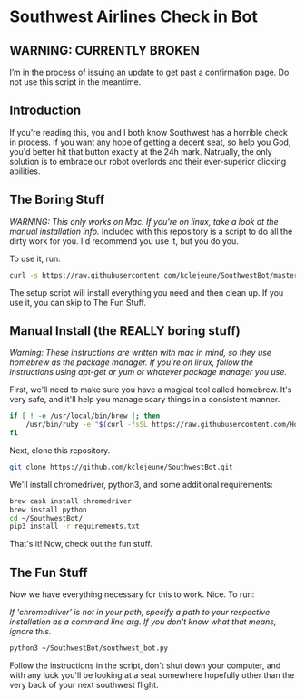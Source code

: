 # Southwest Airlines Check in Bot

## WARNING: CURRENTLY BROKEN
I’m in the process of issuing an update to get past a confirmation page. Do not use this script in the meantime. 

## Introduction

If you're reading this, you and I both know Southwest has a horrible check in process. If you want any hope of getting a decent seat, so help you God, you'd better hit that button exactly at the 24h mark. Natrually, the only solution is to embrace our robot overlords and their ever-superior clicking abilities.

## The Boring Stuff

*WARNING: This only works on Mac. If you're on linux, take a look at the manual installation info.*
Included with this repository is a script to do all the dirty work for you. I'd recommend you use it, but you do you.

To use it, run:

```bash
curl -s https://raw.githubusercontent.com/kclejeune/SouthwestBot/master/setup.sh | sh
```

The setup script will install everything you need and then clean up. If you use it, you can skip to The Fun Stuff.

## Manual Install (the REALLY boring stuff)

*Warning: These instructions are written with mac in mind, so they use homebrew as the package manager. If you're on linux, follow the instructions using apt-get or yum or whatever package manager you use.*

First, we'll need to make sure you have a magical tool called homebrew. It's very safe, and it'll help you manage scary things in a consistent manner.

```bash
if [ ! -e /usr/local/bin/brew ]; then
    /usr/bin/ruby -e "$(curl -fsSL https://raw.githubusercontent.com/Homebrew/install/master/install)"
fi
```

Next, clone this repository.

```bash
git clone https://github.com/kclejeune/SouthwestBot.git
```

We'll install chromedriver, python3, and some additional requirements:

```bash
brew cask install chromedriver
brew install python
cd ~/SouthwestBot/
pip3 install -r requirements.txt
```

That's it! Now, check out the fun stuff.

## The Fun Stuff

Now we have everything necessary for this to work. Nice.
To run:

*If 'chromedriver' is not in your path, specify a path to your respective installation as a command line arg. If you don't know what that means, ignore this.*

```bash
python3 ~/SouthwestBot/southwest_bot.py
```

Follow the instructions in the script, don't shut down your computer, and with any luck you'll be looking at a seat somewhere hopefully other than the very back of your next southwest flight.
